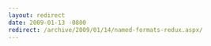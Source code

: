 ```yaml
---
layout: redirect
date: 2009-01-13 -0800
redirect: /archive/2009/01/14/named-formats-redux.aspx/
---
```

